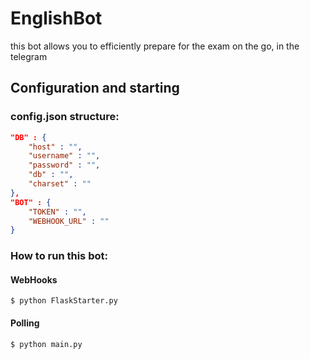 # EnglishBot
this bot allows you to efficiently prepare for the exam on the go, in the telegram

## Configuration and starting

### config.json structure:
```json
"DB" : {
    "host" : "",
    "username" : "",
    "password" : "",
    "db" : "",
    "charset" : ""
},
"BOT" : {
    "TOKEN" : "",
    "WEBHOOK_URL" : ""
}
```

### How to run this bot:

#### WebHooks
```shell
$ python FlaskStarter.py
```
#### Polling
```shell
$ python main.py
```
